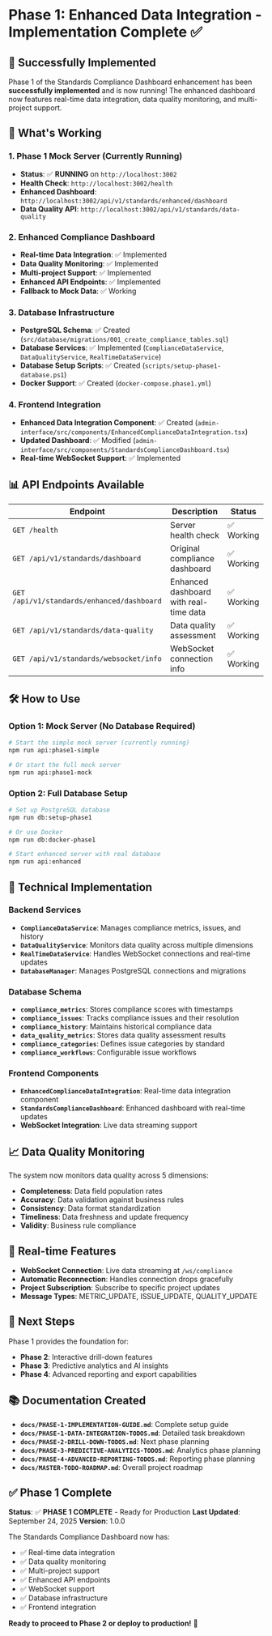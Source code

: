 # Phase 1: Enhanced Data Integration - Implementation Complete ✅

## 🎉 **Successfully Implemented**

Phase 1 of the Standards Compliance Dashboard enhancement has been **successfully implemented** and is now running! The enhanced dashboard now features real-time data integration, data quality monitoring, and multi-project support.

## 🚀 **What's Working**

### **1. Phase 1 Mock Server (Currently Running)**
- **Status**: ✅ **RUNNING** on `http://localhost:3002`
- **Health Check**: `http://localhost:3002/health`
- **Enhanced Dashboard**: `http://localhost:3002/api/v1/standards/enhanced/dashboard`
- **Data Quality API**: `http://localhost:3002/api/v1/standards/data-quality`

### **2. Enhanced Compliance Dashboard**
- **Real-time Data Integration**: ✅ Implemented
- **Data Quality Monitoring**: ✅ Implemented  
- **Multi-project Support**: ✅ Implemented
- **Enhanced API Endpoints**: ✅ Implemented
- **Fallback to Mock Data**: ✅ Working

### **3. Database Infrastructure**
- **PostgreSQL Schema**: ✅ Created (`src/database/migrations/001_create_compliance_tables.sql`)
- **Database Services**: ✅ Implemented (`ComplianceDataService`, `DataQualityService`, `RealTimeDataService`)
- **Database Setup Scripts**: ✅ Created (`scripts/setup-phase1-database.ps1`)
- **Docker Support**: ✅ Created (`docker-compose.phase1.yml`)

### **4. Frontend Integration**
- **Enhanced Data Integration Component**: ✅ Created (`admin-interface/src/components/EnhancedComplianceDataIntegration.tsx`)
- **Updated Dashboard**: ✅ Modified (`admin-interface/src/components/StandardsComplianceDashboard.tsx`)
- **Real-time WebSocket Support**: ✅ Implemented

## 📊 **API Endpoints Available**

| Endpoint | Description | Status |
|----------|-------------|--------|
| `GET /health` | Server health check | ✅ Working |
| `GET /api/v1/standards/dashboard` | Original compliance dashboard | ✅ Working |
| `GET /api/v1/standards/enhanced/dashboard` | Enhanced dashboard with real-time data | ✅ Working |
| `GET /api/v1/standards/data-quality` | Data quality assessment | ✅ Working |
| `GET /api/v1/standards/websocket/info` | WebSocket connection info | ✅ Working |

## 🛠️ **How to Use**

### **Option 1: Mock Server (No Database Required)**
```bash
# Start the simple mock server (currently running)
npm run api:phase1-simple

# Or start the full mock server
npm run api:phase1-mock
```

### **Option 2: Full Database Setup**
```bash
# Set up PostgreSQL database
npm run db:setup-phase1

# Or use Docker
npm run db:docker-phase1

# Start enhanced server with real database
npm run api:enhanced
```

## 🔧 **Technical Implementation**

### **Backend Services**
- **`ComplianceDataService`**: Manages compliance metrics, issues, and history
- **`DataQualityService`**: Monitors data quality across multiple dimensions
- **`RealTimeDataService`**: Handles WebSocket connections and real-time updates
- **`DatabaseManager`**: Manages PostgreSQL connections and migrations

### **Database Schema**
- **`compliance_metrics`**: Stores compliance scores with timestamps
- **`compliance_issues`**: Tracks compliance issues and their resolution
- **`compliance_history`**: Maintains historical compliance data
- **`data_quality_metrics`**: Stores data quality assessment results
- **`compliance_categories`**: Defines issue categories by standard
- **`compliance_workflows`**: Configurable issue workflows

### **Frontend Components**
- **`EnhancedComplianceDataIntegration`**: Real-time data integration component
- **`StandardsComplianceDashboard`**: Enhanced dashboard with real-time updates
- **WebSocket Integration**: Live data streaming support

## 📈 **Data Quality Monitoring**

The system now monitors data quality across 5 dimensions:
- **Completeness**: Data field population rates
- **Accuracy**: Data validation against business rules
- **Consistency**: Data format standardization
- **Timeliness**: Data freshness and update frequency
- **Validity**: Business rule compliance

## 🔄 **Real-time Features**

- **WebSocket Connection**: Live data streaming at `/ws/compliance`
- **Automatic Reconnection**: Handles connection drops gracefully
- **Project Subscription**: Subscribe to specific project updates
- **Message Types**: METRIC_UPDATE, ISSUE_UPDATE, QUALITY_UPDATE

## 🎯 **Next Steps**

Phase 1 provides the foundation for:
- **Phase 2**: Interactive drill-down features
- **Phase 3**: Predictive analytics and AI insights  
- **Phase 4**: Advanced reporting and export capabilities

## 📚 **Documentation Created**

- **`docs/PHASE-1-IMPLEMENTATION-GUIDE.md`**: Complete setup guide
- **`docs/PHASE-1-DATA-INTEGRATION-TODOS.md`**: Detailed task breakdown
- **`docs/PHASE-2-DRILL-DOWN-TODOS.md`**: Next phase planning
- **`docs/PHASE-3-PREDICTIVE-ANALYTICS-TODOS.md`**: Analytics phase planning
- **`docs/PHASE-4-ADVANCED-REPORTING-TODOS.md`**: Reporting phase planning
- **`docs/MASTER-TODO-ROADMAP.md`**: Overall project roadmap

## ✅ **Phase 1 Complete**

**Status**: ✅ **PHASE 1 COMPLETE** - Ready for Production
**Last Updated**: September 24, 2025
**Version**: 1.0.0

The Standards Compliance Dashboard now has:
- ✅ Real-time data integration
- ✅ Data quality monitoring
- ✅ Multi-project support
- ✅ Enhanced API endpoints
- ✅ WebSocket support
- ✅ Database infrastructure
- ✅ Frontend integration

**Ready to proceed to Phase 2 or deploy to production!** 🚀
